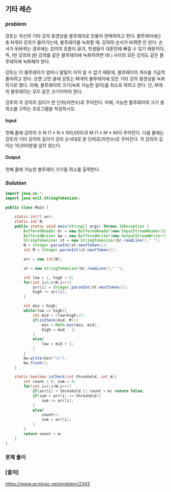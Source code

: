 ## **기타 레슨**


### ***problem***
강토는 자신의 기타 강의 동영상을 블루레이로 만들어 판매하려고 한다. 블루레이에는 총 N개의 강의가 들어가는데, 블루레이를 녹화할 때, 강의의 순서가 바뀌면 안 된다. 순서가 뒤바뀌는 경우에는 강의의 흐름이 끊겨, 학생들이 대혼란에 빠질 수 있기 때문이다. 즉, i번 강의와 j번 강의를 같은 블루레이에 녹화하려면 i와 j 사이의 모든 강의도 같은 블루레이에 녹화해야 한다.

강토는 이 블루레이가 얼마나 팔릴지 아직 알 수 없기 때문에, 블루레이의 개수를 가급적 줄이려고 한다. 오랜 고민 끝에 강토는 M개의 블루레이에 모든 기타 강의 동영상을 녹화하기로 했다. 이때, 블루레이의 크기(녹화 가능한 길이)를 최소로 하려고 한다. 단, M개의 블루레이는 모두 같은 크기이어야 한다.

강토의 각 강의의 길이가 분 단위(자연수)로 주어진다. 이때, 가능한 블루레이의 크기 중 최소를 구하는 프로그램을 작성하시오.

#### **Input**
첫째 줄에 강의의 수 N (1 ≤ N ≤ 100,000)과 M (1 ≤ M ≤ N)이 주어진다. 다음 줄에는 강토의 기타 강의의 길이가 강의 순서대로 분 단위로(자연수)로 주어진다. 각 강의의 길이는 10,000분을 넘지 않는다.

#### **Output**
첫째 줄에 가능한 블루레이 크기중 최소를 출력한다.

### ***Solution***
``` java
import java.io.*;
import java.util.StringTokenizer;

public class Main {

    static int[] arr;
    static int N;
    public static void main(String[] args) throws IOException {
        BufferedReader br = new BufferedReader(new InputStreamReader(System.in));
        BufferedWriter bw = new BufferedWriter(new OutputStreamWriter(System.out));
        StringTokenizer st = new StringTokenizer(br.readLine()," ");
        N = Integer.parseInt(st.nextToken());
        int M = Integer.parseInt(st.nextToken());

        arr = new int[N];

        st = new StringTokenizer(br.readLine()," ");

        int low = 1, high = 0;
        for(int i=0;i<N;i++){
            arr[i] = Integer.parseInt(st.nextToken());
            high += arr[i];
        }

        int min = high;
        while(low <= high){
            int mid = (low+high)/2;
            if(isCheck(mid, M)){
                min = Math.min(min, mid);
                high = mid - 1;
            }
            else{
                low = mid + 1;
            }
        }
        bw.write(min+"\n");
        bw.flush();
    }

    static boolean isCheck(int threshold, int m){
        int count = 0, sum = 0;
        for(int i=0;i<N;i++){
            if(arr[i] > threshold || count > m) return false;
            if(sum + arr[i] <= threshold){
                sum += arr[i];
            }
            else{
                count++;
                sum = arr[i];
            }
        }
        return count < m;
    }
}
```
### **문제 풀이**

 
### **[출처]**
https://www.acmicpc.net/problem/2343